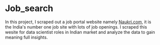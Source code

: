 # Job_search
In this project, I scraped out a job portal website namely [Naukri.com](https://www.naukri.com/), it is the India's number one job site with lots of job openings. I scraped this wesite 
for data scientist roles in Indian market and analyze the data to gain meaning full insights.
